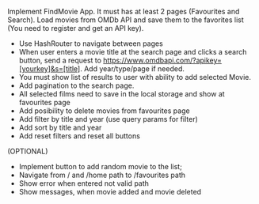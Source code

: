 Implement FindMovie App. It must has at least 2 pages (Favourites and Search). Load movies from OMDb API and save them to the favorites list (You need to register and get an API key).

* Use HashRouter to navigate between pages
* When user enters a movie title at the search page and clicks a search button, send a request to https://www.omdbapi.com/?apikey=[yourkey]&s=[title]. Add year/type/page if needed.
* You must show list of results to user with ability to add selected Movie.
* Add pagination to the search page.
* All selected films need to save in the local storage and show at favourites page
* Add posibility to delete movies from favourites page
* Add filter by title and year (use query params for filter)
* Add sort by title and year
* Add reset filters and reset all buttons

(OPTIONAL)
* Implement button to add random movie to the list;
* Navigate from / and /home path to /favourites path
* Show error when entered not valid path
* Show messages, when movie added and movie deleted
